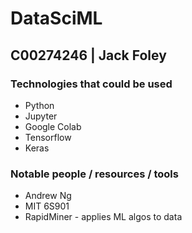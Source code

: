 # DataSciML

## C00274246 | Jack Foley

### Technologies that could be used

* Python
* Jupyter
* Google Colab
* Tensorflow
* Keras

### Notable people / resources / tools

* Andrew Ng
* MIT 6S901
* RapidMiner - applies ML algos to data